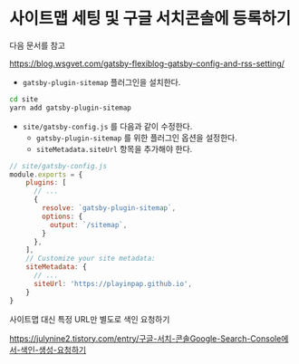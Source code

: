 # 사이트맵 세팅 및 구글 서치콘솔에 등록하기

다음 문서를 참고

<https://blog.wsgvet.com/gatsby-flexiblog-gatsby-config-and-rss-setting/>

- `gatsby-plugin-sitemap` 플러그인을 설치한다.

```bash
cd site
yarn add gatsby-plugin-sitemap
```

- `site/gatsby-config.js` 를 다음과 같이 수정한다.
    - `gatsby-plugin-sitemap` 를 위한 플러그인 옵션을 설정한다.
    - `siteMetadata.siteUrl` 항목을 추가해야 한다.

```jsx
// site/gatsby-config.js
module.exports = {
    plugins: [
      // ...
      {
        resolve: `gatsby-plugin-sitemap`,
        options: {
          output: `/sitemap`,
        }
      },
    ],
    // Customize your site metadata:
    siteMetadata: {
      // ...
      siteUrl: 'https://playinpap.github.io',
    }
}
```

사이트맵 대신 특정 URL만 별도로 색인 요청하기

<https://julynine2.tistory.com/entry/구글-서치-콘솔Google-Search-Console에서-색인-생성-요청하기>

